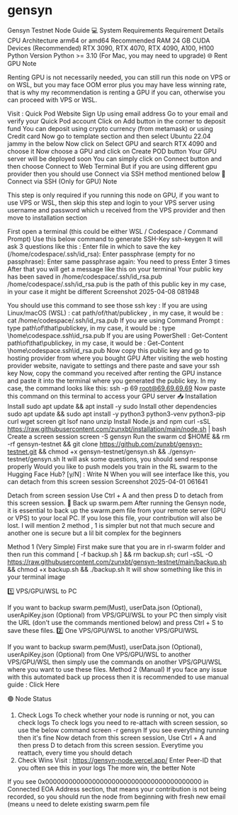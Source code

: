 # gensyn
Gensyn Testnet Node Guide
💻 System Requirements
Requirement	Details
CPU Architecture	arm64 or amd64
Recommended RAM	24 GB
CUDA Devices (Recommended)	RTX 3090, RTX 4070, RTX 4090, A100, H100
Python Version	Python >= 3.10 (For Mac, you may need to upgrade)
🌐 Rent GPU
Note

Renting GPU is not necessarily needed, you can still run this node on VPS or on WSL, but you may face OOM error plus you may have less winning rate, that is why my recommendation is renting a GPU if you can, otherwise you can proceed with VPS or WSL.

Visit : Quick Pod Website
Sign Up using email address
Go to your email and verify your Quick Pod account
Click on Add button in the corner to deposit fund
You can deposit using crypto currency (from metamask) or using Credit card
Now go to template section and then select Ubuntu 22.04 jammy in the below
Now click on Select GPU and search RTX 4090 and choose it
Now choose a GPU and click on Create POD button
Your GPU server will be deployed soon
You can simply click on Connect button and then choose Connect to Web Terminal
But if you are using different gpu provider then you should use Connect via SSH method mentioned below
🛜 Connect via SSH (Only for GPU)
Note

This step is only required if you running this node on GPU, if you want to use VPS or WSL, then skip this step and login to your VPS server using username and password which u received from the VPS provider and then move to installation section

First open a terminal (this could be either WSL / Codespace / Command Prompt)
Use this below command to generate SSH-Key
ssh-keygen
It will ask 3 questions like this :
Enter file in which to save the key (/home/codespace/.ssh/id_rsa):
Enter passphrase (empty for no passphrase):
Enter same passphrase again: 
You need to press Enter 3 times
After that you will get a message like this on your terminal
Your public key has been saved in /home/codespace/.ssh/id_rsa.pub
/home/codespace/.ssh/id_rsa.pub is the path of this public key in my case, in your case it might be different
Screenshot 2025-04-08 081948

You should use this command to see those ssh key :
If you are using Linux/macOS (WSL) : cat path/of/that/publickey , in my case, it would be : cat /home/codespace/.ssh/id_rsa.pub
If you are using Command Prompt : type path\of\that\publickey, in my case, it would be : type \home\codespace\.ssh\id_rsa.pub
If you are using PowerShell : Get-Content path\of\that\publickey, in my case, it would be : Get-Content \home\codespace\.ssh\id_rsa.pub
Now copy this public key and go to hosting provider from where you bought GPU
After visiting the web hosting provider website, navigate to settings and there paste and save your ssh key
Now, copy the command you received after renting the GPU instance and paste it into the terminal where you generated the public key.
In my case, the command looks like this:
ssh -p 69 root@69.69.69.69
Now paste this command on this terminal to access your GPU server
📥 Installation
Install sudo
apt update && apt install -y sudo
Install other dependencies
sudo apt update && sudo apt install -y python3 python3-venv python3-pip curl wget screen git lsof nano unzip
Install Node.js and npm
curl -sSL https://raw.githubusercontent.com/zunxbt/installation/main/node.sh | bash
Create a screen session
screen -S gensyn
Run the swarm
cd $HOME && rm -rf gensyn-testnet && git clone https://github.com/zunxbt/gensyn-testnet.git && chmod +x gensyn-testnet/gensyn.sh && ./gensyn-testnet/gensyn.sh
It will ask some questions, you should send response properly
Would you like to push models you train in the RL swarm to the Hugging Face Hub? [y/N] : Write N
When you will see interface like this, you can detach from this screen session
Screenshot 2025-04-01 061641

Detach from screen session
Use Ctrl + A and then press D to detach from this screen session.
🔄️ Back up swarm.pem
After running the Gensyn node, it is essential to back up the swarm.pem file from your remote server (GPU or VPS) to your local PC. If you lose this file, your contribution will also be lost. I will mention 2 method , 1 is simpler but not that much secure and another one is secure but a lil bit complex for the beginners

Method 1 (Very Simple)
First make sure that you are in rl-swarm folder and then run this command
[ -f backup.sh ] && rm backup.sh; curl -sSL -O https://raw.githubusercontent.com/zunxbt/gensyn-testnet/main/backup.sh && chmod +x backup.sh && ./backup.sh
It will show something like this in your terminal
image

1️⃣ VPS/GPU/WSL to PC

If you want to backup swarm.pem(Must), userData.json (Optional), userApiKey.json (Optional) from VPS/GPU/WSL to your PC then simply visit the URL (don't use the commands mentioned below) and press Ctrl + S to save these files.
2️⃣ One VPS/GPU/WSL to another VPS/GPU/WSL

If you want to backup swarm.pem(Must), userData.json (Optional), userApiKey.json (Optional) from One VPS/GPU/WSL to another VPS/GPU/WSL then simply use the commands on another VPS/GPU/WSL where you want to use these files.
Method 2 (Manual)
If you face any issue with this automated back up process then it is recommended to use manual guide : Click Here

🟢 Node Status
1. Check Logs
To check whether your node is running or not, you can check logs
To check logs you need to re-attach with screen session, so use the below command
screen -r gensyn
If you see everything running then it's fine
Now detach from this screen session, Use Ctrl + A and then press D to detach from this screen session.
Everytime you reattach, every time you should detach
2. Check Wins
Visit : https://gensyn-node.vercel.app/
Enter Peer-ID that you often see this in your logs
The more win, the better
Note

If you see 0x0000000000000000000000000000000000000000 in Connected EOA Address section, that means your contribution is not being recorded, so you should run the node from beginning with fresh new email (means u need to delete existing swarm.pem file


